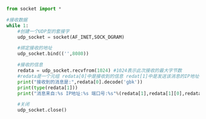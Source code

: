 
<BlogInfo id="1088" title="2.使用UPD接受数据" author="白日梦想猿" pv=0 read_times=0 pre_cost_time=0分22秒 category="网络编程" tag_list="['网络编程']" create_time="2020.05.16 16:36:12" update_time="2020.06.19 14:40:28" />

```python
from socket import *

#接收数据
while 1:
    #创建一个UDP型的套接字
    udp_socket = socket(AF_INET,SOCK_DGRAM)

    #绑定接收的地址
    udp_socket.bind(('',8080))

    #接收的信息
    redata = udp_socket.recvfrom(1024) #1024表示此次接收的最大字节数
    #redata是一个元组 redata[0]中是接收到的信息 redat[1]中是发送该消息的IP地址+端口号
    print("接收到的消息是:",redata[0].decode('gbk'))
    print(type(redata[1]))
    print("消息来自:%s IP地址:%s 端口号:%s"%(redata[1],redata[1][0],redata[1][1]))

    #关闭
    udp_socket.close()
```
